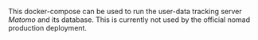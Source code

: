 This docker-compose can be used to run the user-data tracking server *Matomo* and its
database. This is currently not used by the official nomad production deployment.